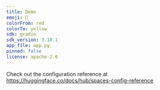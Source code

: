 ```yaml
---
title: Demo
emoji: 🦀
colorFrom: red
colorTo: yellow
sdk: gradio
sdk_version: 3.10.1
app_file: app.py
pinned: false
license: apache-2.0
---
```


Check out the configuration reference at https://huggingface.co/docs/hub/spaces-config-reference
